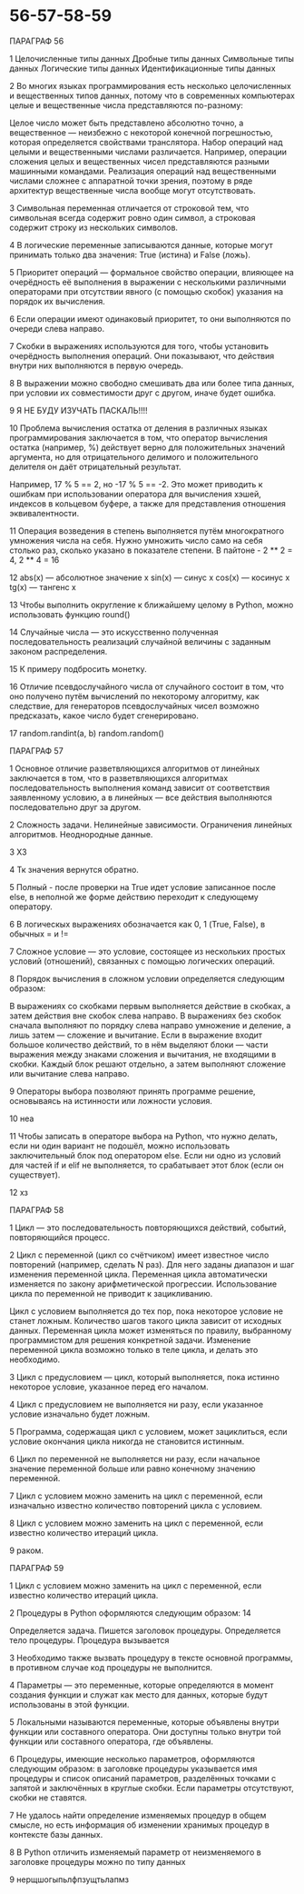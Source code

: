 # 56-57-58-59

ПАРАГРАФ 56

1 Целочисленные типы данных
Дробные типы данных 
Символьные типы данных 
Логические типы данных 
Идентификационные типы данных

2 Во многих языках программирования есть несколько целочисленных и вещественных типов данных, потому что в современных компьютерах целые и вещественные числа представляются по-разному:

Целое число может быть представлено абсолютно точно, а вещественное — неизбежно с некоторой конечной погрешностью, которая определяется свойствами транслятора. 
Набор операций над целыми и вещественными числами различается. Например, операции сложения целых и вещественных чисел представляются разными машинными командами. 
Реализация операций над вещественными числами сложнее с аппаратной точки зрения, поэтому в ряде архитектур вещественные числа вообще могут отсутствовать.

3 Символьная переменная отличается от строковой тем, что символьная всегда содержит ровно один символ, а строковая содержит строку из нескольких символов. 

4 В логические переменные записываются данные, которые могут принимать только два значения: True (истина) и False (ложь).

5 Приоритет операций — формальное свойство операции, влияющее на очерёдность её выполнения в выражении с несколькими различными операторами при отсутствии явного (с помощью скобок) указания на порядок их вычисления. 

6 Если операции имеют одинаковый приоритет, то они выполняются по очереди слева направо.

7 Скобки в выражениях используются для того, чтобы установить очерёдность выполнения операций. Они показывают, что действия внутри них выполняются в первую очередь.

8 В выражении можно свободно смешивать два или более типа данных, при условии их совместимости друг с другом, иначе будет ошибка.

9 Я НЕ БУДУ ИЗУЧАТЬ ПАСКАЛЬ!!!!

10 Проблема вычисления остатка от деления в различных языках программирования заключается в том, что оператор вычисления остатка (например, %) действует верно для положительных значений аргумента, но для отрицательного делимого и положительного делителя он даёт отрицательный результат. 

Например, 17 % 5 == 2, но -17 % 5 == -2. Это может приводить к ошибкам при использовании оператора для вычисления хэшей, индексов в кольцевом буфере, а также для представления отношения эквивалентности.

11 Операция возведения в степень выполняется путём многократного умножения числа на себя. Нужно умножить число само на себя столько раз, сколько указано в показателе степени. В пайтоне - 2 ** 2 = 4,  2 ** 4 = 16

12 abs(x) — абсолютное значение x
sin(x) — синус x
cos(x) — косинус x
tg(x) — тангенс x

13 Чтобы выполнить округление к ближайшему целому в Python, можно использовать функцию round()

14 Случайные числа — это искусственно полученная последовательность реализаций случайной величины с заданным законом распределения.

15 К примеру подбросить монетку.

16 Отличие псевдослучайного числа от случайного состоит в том, что оно получено путём вычислений по некоторому алгоритму, как следствие, для генераторов псевдослучайных чисел возможно предсказать, какое число будет сгенерировано.

17 random.randint(a, b)  random.random()



ПАРАГРАФ 57


1 Основное отличие разветвляющихся алгоритмов от линейных заключается в том, что в разветвляющихся алгоритмах последовательность выполнения команд зависит от соответствия заявленному условию, а в линейных — все действия выполняются последовательно друг за другом.

2 Сложность задачи.
Нелинейные зависимости.
Ограничения линейных алгоритмов.
Неоднородные данные.

3 ХЗ

4 Тк значения вернутся обратно.

5 Полный - после проверки на True идет условие записанное после else, в неполной же форме действию переходит к следующему оператору.

6 В логическых выражениях обозначается как 0, 1 (True, False), в обычных = и !=
 
7 Сложное условие — это условие, состоящее из нескольких простых условий (отношений), связанных с помощью логических операций.
 
8 Порядок вычисления в сложном условии определяется следующим образом:

В выражениях со скобками первым выполняется действие в скобках, а затем действия вне скобок слева направо. 
В выражениях без скобок сначала выполняют по порядку слева направо умножение и деление, а лишь затем — сложение и вычитание. 
Если в выражение входит большое количество действий, то в нём выделяют блоки — части выражения между знаками сложения и вычитания, не входящими в скобки. Каждый блок решают отдельно, а затем выполняют сложение или вычитание слева направо. 

9 Операторы выбора позволяют принять программе решение, основываясь на истинности или ложности условия. 
 
10 неа 
  
11 Чтобы записать в операторе выбора на Python, что нужно делать, если ни один вариант не подошёл, можно использовать заключительный блок под оператором else. Если ни одно из условий для частей if и elif не выполняется, то срабатывает этот блок (если он существует). 
 
12 хз



ПАРАГРАФ 58


1 Цикл — это последовательность повторяющихся действий, событий, повторяющийся процесс.

2 Цикл с переменной (цикл со счётчиком) имеет известное число повторений (например, сделать N раз). Для него заданы диапазон и шаг изменения переменной цикла. Переменная цикла автоматически изменяется по закону арифметической прогрессии. Использование цикла по переменной не приводит к зацикливанию. 

Цикл с условием выполняется до тех пор, пока некоторое условие не станет ложным. Количество шагов такого цикла зависит от исходных данных. Переменная цикла может изменяться по правилу, выбранному программистом для решения конкретной задачи. Изменение переменной цикла возможно только в теле цикла, и делать это необходимо. 

3 Цикл с предусловием — цикл, который выполняется, пока истинно некоторое условие, указанное перед его началом.

4 Цикл с предусловием не выполняется ни разу, если указанное условие изначально будет ложным.

5 Программа, содержащая цикл с условием, может зациклиться, если условие окончания цикла никогда не становится истинным.

6 Цикл по переменной не выполняется ни разу, если начальное значение переменной больше или равно конечному значению переменной.

7 Цикл с условием можно заменить на цикл с переменной, если изначально известно количество повторений цикла с условием.

8 Цикл с условием можно заменить на цикл с переменной, если известно количество итераций цикла. 

9 раком.


ПАРАГРАФ 59

1 Цикл с условием можно заменить на цикл с переменной, если известно количество итераций цикла. 

2 Процедуры в Python оформляются следующим образом: 14

Определяется задача. 
Пишется заголовок процедуры.
Определяется тело процедуры.
Процедура вызывается

3 Необходимо также вызвать процедуру в тексте основной программы, в противном случае код процедуры не выполнится.

4 Параметры — это переменные, которые определяются в момент создания функции и служат как место для данных, которые будут использованы в этой функции. 

5 Локальными называются переменные, которые объявлены внутри функции или составного оператора. Они доступны только внутри той функции или составного оператора, где объявлены.

6 Процедуры, имеющие несколько параметров, оформляются следующим образом: в заголовке процедуры указывается имя процедуры и список описаний параметров, разделённых точками с запятой и заключённых в круглые скобки. Если параметры отсутствуют, скобки не ставятся. 

7 Не удалось найти определение изменяемых процедур в общем смысле, но есть информация об изменении хранимых процедур в контексте базы данных. 

8 В Python отличить изменяемый параметр от неизменяемого в заголовке процедуры можно по типу данных

9 нерщшогыпьлфпзущтьлапмз

